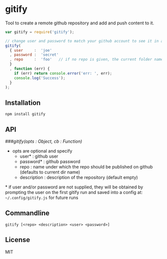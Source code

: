 # gitify

Tool to create a remote github repository and add and push content to it.

```js
var gitify = require('gitify');

// change user and password to match your github account to see it in action
gitify(
  { user     :  'joe'
  , password :  'secret'
  , repo     :  'foo'   // if no repo is given, the current folder name is used
  }
  , function (err) {
    if (err) return console.error('err: ', err);
    console.log('Success');
  }
);
```

## Installation

    npm install gitify

## API

###*gitify(opts : Object, cb : Function)*

- opts are optional and specify
    - user\*      :  github user
    - password\*  :  github password
    - repo        :  name under which the repo should be published on github (defaults to current dir name)
    - description :  description of the repository (default empty)

\* if user and/or password are not supplied, they will be obtained by prompting the user on the first gitify run and
saved into a config at: `~/.config/gitify.js` for future runs 

## Commandline

    gitify [<repo> <description> <user> <password>]

## License

MIT
